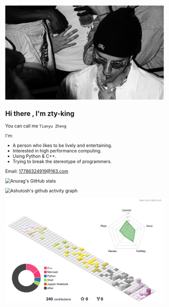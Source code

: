 ![image](./images/9266cedceb1dd25057273433338ada6.jpg)

## Hi there , I'm zty-king

You can call me `Tianyu Zheng`

I'm:

- A person who likes to be lively and entertaining.
- Interested in high performance computing.
- Using Python & C++.
- Trying to break the stereotype of programmers.

Email: 17786324919@163.com



![Anurag's GitHub stats](https://github-readme-stats.vercel.app/api?username=zty-king&show_icons=true&theme=tokyonight)

![Ashutosh's github activity graph](https://github-readme-activity-graph.vercel.app/graph?username=zty-king&theme=tokyo-night)


![](profile-3d-contrib/profile-south-season-animate.svg)